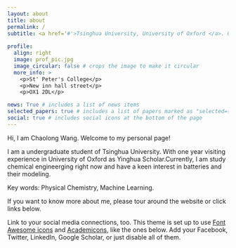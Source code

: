 ```yaml
---
layout: about
title: about
permalink: /
subtitle: <a href='#'>Tsinghua University, University of Oxford </a>. OX1 2DL St' Peter's College. You can reach me by email. A man is never old when his regret replace his dream.
 
profile:
  align: right
  image: prof_pic.jpg
  image_circular: false # crops the image to make it circular
  more_info: >
    <p>St' Peter's College</p>
    <p>New inn hall street</p>
    <p>OX1 2DL</p>

news: True # includes a list of news items
selected_papers: true # includes a list of papers marked as "selected={true}"
social: true # includes social icons at the bottom of the page
---
```


Hi, I am Chaolong Wang. Welcome to my personal page!  

I am a undergraduate student of Tsinghua University. With one year visiting experience in University of Oxford as Yinghua Scholar.Currently, I am study chemical engineerging right now and have a keen interest in batteries and their modeling.  

Key words: Physical Chemistry, Machine Learning.  

If you want to know more about me, please tour around the website or click links below.  

Link to your social media connections, too. This theme is set up to use [Font Awesome icons](https://fontawesome.com/) and [Academicons](https://jpswalsh.github.io/academicons/), like the ones below. Add your Facebook, Twitter, LinkedIn, Google Scholar, or just disable all of them.
